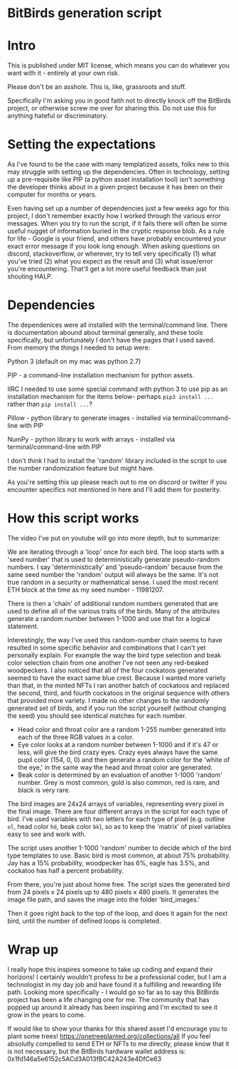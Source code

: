 # BitBirds generation script
# Intro
This is published under MIT license, which means you can do whatever you want with it - entirely at your own risk.

Please don't be an asshole. This is, like, grassroots and stuff. 

Specifically I'm asking you in good faith not to directly knock off the BitBirds project, or otherwise screw me over for sharing this. Do not use this for anything hateful or discriminatory.

# Setting the expectations
As I've found to be the case with many templatized assets, folks new to this may struggle with setting up the dependencies. Often in technology, setting up a pre-requisite like PIP (a python asset installation tool) isn't something the developer thinks about in a given project because it has been on their computer for months or years. 

Even having set up a number of dependencies just a few weeks ago for this project, I don't remember exactly how I worked through the various error messages. When you try to run the script, if it fails there will often be some useful nugget of information buried in the cryptic response blob. As a rule for life - Google is your friend, and others have probably encountered your exact error message if you look long enough. When asking questions on discord, stackoverflow, or wherever, try to tell very specifically (1) what you've tried (2) what you expect as the result and (3) what issue/error you're encountering. That'll get a lot more useful feedback than just shouting HALP.

# Dependencies
The dependenices were all installed with the terminal/command line. There is documentation abound about terminal generally, and these tools specifically, but unfortunately I don't have the pages that I used saved. From memory the things I needed to setup were:

Python 3 (default on my mac was python 2.7)

PIP - a command-line installation mechanism for python assets. 

IIRC I needed to use some special command with python 3 to use pip as an installation mechanism for the items below- perhaps `pip3 install ...` rather than `pip install ...`?

Pillow - python library to generate images - installed via terminal/command-line with PIP

NumPy - python library to work with arrays - installed via terminal/command-line with PIP

I don't *think* I had to install the 'random' library included in the script to use the number randomization feature but might have.

As you're setting this up please reach out to me on discord or twitter if you encounter specifics not mentioned in here and I'll add them for posterity.

# How this script works
The video I've put on youtube will go into more depth, but to summarize:

We are iterating through a 'loop' once for each bird. The loop starts with a 'seed number' that is used to deterministically generate pseudo-random numbers. I say 'deterministically' and 'pseudo-random' because from the same seed number the 'random' output will always be the same. It's not true random in a security or mathematical sense. I used the most recent ETH block at the time as my seed number - 11981207.

There is then a 'chain' of additional random numbers generated that are used to define all of the various traits of the birds. Many of the attributes generate a random number between 1-1000 and use that for a logical statement. 

Interestingly, the way I've used this random-number chain seems to have resulted in some specific behavior and combinations that I can't yet personally explain. For example the way the bird type selection and beak color selection chain from one another I've not seen any red-beaked woodpeckers. I also noticed that all of the four cockatoos generated seemed to have the exact same blue crest. Because I wanted more variety than that, in the minted NFTs I ran another batch of cockatoos and replaced the second, third, and fourth cockatoos in the original sequence with others that provided more variety. I made no other changes to the randomly generated set of birds, and if you run the script yourself (without changing the seed) you should see identical matches for each number.

- Head color and throat color are a random 1-255 number generated into each of the three RGB values in a color.
- Eye color looks at a random number between 1-1000 and if it's 47 or less, will give the bird crazy eyes. Crazy eyes always have the same pupil color (154, 0, 0) and then generate a random color for the 'white of the eye,' in the same way the head and throat color are generated.
- Beak color is determined by an evaluation of another 1-1000 'random' number. Grey is most common, gold is also common, red is rare, and black is very rare.

The bird images are 24x24 arrays of variables, representing every pixel in the final image. There are four different arrays in the script for each type of bird. I've used variables with two letters for each type of pixel (e.g. outline `ol`, head color `hd`, beak color `bk`), so as to keep the 'matrix' of pixel variables easy to see and work with. 

The script uses another 1-1000 'random' number to decide which of the bird type templates to use. Basic bird is most common, at about 75% probability. Jay has a 15% probability, woodpecker has 6%, eagle has 3.5%, and cockatoo has half a percent probability.

From there, you're just about home free. The script sizes the generated bird from 24 pixels x 24 pixels up to 480 pixels x 480 pixels. It generates the image file path, and saves the image into the folder 'bird_images.'

Then it goes right back to the top of the loop, and does it again for the next bird, until the number of defined loops is completed. 

# Wrap up
I really hope this inspires someone to take up coding and expand their horizons! I certainly wouldn't profess to be a professional coder, but I am a technologist in my day job and have found it a fulfilling and rewarding life path.  Looking more specifically - I would go so far as to say this BitBirds project has been a life changing one for me. The community that has popped up around it already has been inspiring and I'm excited to see it grow in the years to come.

If would like to show your thanks for this shared asset I'd encourage you to plant some trees! https://onetreeplanted.org/collections/all
If you feel absolutly compelled to send ETH or NFTs to me directly, please know that it is not necessary, but the BitBirds hardware wallet address is: 0x1fd146a5e6152c5ACd3A013fBC42A243e4DfCe63

